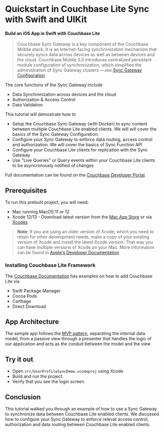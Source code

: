 # Quickstart in Couchbase Lite Sync with Swift and UIKit 
#### Build an iOS App in Swift with Couchbase Lite 

> Couchbase Sync Gateway is a key component of the Couchbase Mobile stack. It is an Internet-facing synchronization mechanism that securely syncs data across devices as well as between devices and the cloud. Couchbase Mobile 3.0 introduces centralized persistent module configuration of synchronization, which simplifies the administration of Sync Gateway clusters — see <a target="_blank" rel="noopener noreferrer" href="https://docs.couchbase.com/sync-gateway/3.0/configuration-overview.html">Sync Gateway Configuration</a>.  

The core functions of the Sync Gateway include

- Data Synchronization across devices and the cloud
- Authorization & Access Control
- Data Validation

This tutorial will demostrate how to 
- Setup the Couchbase Sync Gateway (with Docker) to sync content between multiple Couchbase Lite enabled clients. We will will cover the basics of the Sync Gateway Configuration.
- Configure your Sync Gateway to enforce data routing, access control and authorization. We will cover the basics of Sync Function API
- Configure your Couchbase Lite clients for replication with the Sync Gateway
- Use "Live Queries" or Query events within your Couchbase Lite clients to be asyncronously notified of changes

Full documentation can be found on the <a target="_blank" rel="noopener noreferrer" href="https://developer.couchbase.com/tutorial-quickstart-ios-uikit-sync">Couchbase Developer Portal</a>.


## Prerequisites
To run this prebuilt project, you will need:

- Mac running MacOS 11 or 12 
- Xcode 12/13 - Download latest version from the <a target="_blank" rel="noopener noreferrer" href="https://itunes.apple.com/us/app/xcode/id497799835?mt=12">Mac App Store</a> or via <a target="_blank" rel="noopener noreferrer" href="https://github.com/RobotsAndPencils/XcodesApp">Xcodes</a>

> **Note**: If you are using an older version of Xcode, which you need to retain for other development needs, make a copy of your existing version of Xcode and install the latest Xcode version.  That way you can have multiple versions of Xcode on your Mac.  More information can be found in [Apple's Developer Documentation](https://developer.apple.com/library/archive/technotes/tn2339/_index.html#//apple_ref/doc/uid/DTS40014588-CH1-I_HAVE_MULTIPLE_VERSIONS_OF_XCODE_INSTALLED_ON_MY_MACHINE__WHAT_VERSION_OF_XCODE_DO_THE_COMMAND_LINE_TOOLS_CURRENTLY_USE_)
> 
### Installing Couchbase Lite Framework

The [Couchbase Documentation](https://docs.couchbase.com/couchbase-lite/3.0/swift/gs-install.html) has examples on how to add Couchbase Lite via
- Swift Package Manager
- Cocoa Pods
- Carthage
- Direct Download

## App Architecture

The sample app follows the [MVP pattern](https://en.wikipedia.org/wiki/Model%E2%80%93view%E2%80%93presenter), separating the internal data model, from a passive view through a presenter that handles the logic of our application and acts as the conduit between the model and the view

## Try it out

* Open `src/UserProfileSyncDemo.xcodeproj` using Xcode
* Build and run the project.
* Verify that you see the login screen.

## Conclusion

This tutorial walked you through an example of how to use a Sync Gateway to synchronize data between Couchbase Lite enabled clients. We discussed how to configure your Sync Gateway to enforce relevat access control, authorization and data routing between Couchbase Lite enabled clients.
